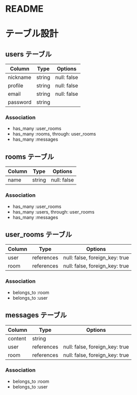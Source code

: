 # README

# テーブル設計

## users テーブル

|    Column     | Type   | Options     |
| ------------- | ------ | ----------- |
| nickname      | string | null: false |
| profile       | string | null: false |
| email         | string | null: false |
| password      | string |             |


### Association

- has_many :user_rooms
- has_many :rooms, through: user_rooms
- has_many :messages


## rooms テーブル

| Column | Type   | Options     |
| ------ | ------ | ----------- |
| name   | string | null: false |

### Association

- has_many :user_rooms
- has_many :users, through: user_rooms
- has_many :messages

## user_rooms テーブル

| Column | Type       | Options                        |
| ------ | ---------- | ------------------------------ |
| user   | references | null: false, foreign_key: true |
| room   | references | null: false, foreign_key: true |

### Association

- belongs_to :room
- belongs_to :user

## messages テーブル

| Column  | Type       | Options                        |
| ------- | ---------- | ------------------------------ |
| content | string     |                                |
| user    | references | null: false, foreign_key: true |
| room    | references | null: false, foreign_key: true |

### Association

- belongs_to :room
- belongs_to :user